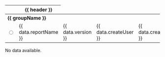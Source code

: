 <div *ngIf="groupedResultsData && Object.keys(groupedResultsData).length > 0" class="table-responsive">
  <table class="table table-bordered table-sm w-auto">
    <thead>
      <tr>
        <th></th>
        <th *ngFor="let header of headers">{{ header }}</th>
      </tr>
    </thead>
    <tbody>
      <!-- Loop through grouped data -->
      <ng-container *ngFor="let groupName of Object.keys(groupedResultsData)">
        <!-- Group Header Row -->
        <tr>
          <td colspan="9" class="bg-light"><strong>{{ groupName }}</strong></td>
        </tr>
        <!-- Rows within the group -->
        <tr *ngFor="let data of groupedResultsData[groupName]">
          <td>
            <input
              type="radio"
              [name]="groupName"
              [value]="data.id"
              [(ngModel)]="selectedResultSet[groupName]"
            />
          </td>
          <td>{{ data.reportName }}</td>
          <td>{{ data.version }}</td>
          <td>{{ data.createUser }}</td>
          <td>{{ data.createDate }}</td>
          <td>{{ data.userName }}</td>
          <td>{{ data.calculationDuration }}</td>
          <td>{{ data.resultWritingDuration }}</td>
          <td>{{ data.numberOfResults }}</td>
        </tr>
      </ng-container>
    </tbody>
  </table>
</div>
<div *ngIf="!groupedResultsData || Object.keys(groupedResultsData).length === 0">
  <p>No data available.</p>
</div>
